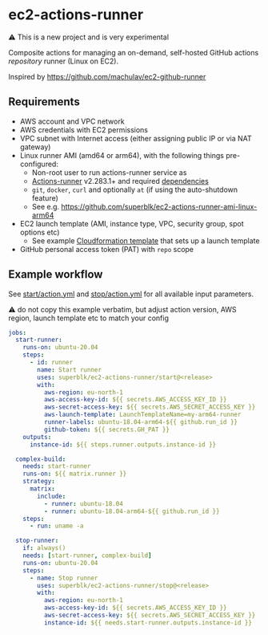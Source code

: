 # ec2-actions-runner

⚠️ This is a new project and is very experimental

Composite actions for managing an on-demand, self-hosted GitHub actions _repository_ runner (Linux on EC2).

Inspired by <https://github.com/machulav/ec2-github-runner>

## Requirements

- AWS account and VPC network
- AWS credentials with EC2 permissions
- VPC subnet with Internet access (either assigning public IP or via NAT gateway)
- Linux runner AMI (amd64 or arm64), with the following things pre-configured:
  - Non-root user to run actions-runner service as
  - [Actions-runner](https://github.com/actions/runner) v2.283.1+ and required [dependencies](https://github.com/actions/runner/blob/main/docs/start/envlinux.md)
  - `git`, `docker`, `curl` and optionally `at` (if using the auto-shutdown feature)
  - See e.g. <https://github.com/superblk/ec2-actions-runner-ami-linux-arm64>
- EC2 launch template (AMI, instance type, VPC, security group, spot options etc)
  - See example [Cloudformation template](https://gist.github.com/jpalomaki/003c4d173a856cf64c6d35f8869a2de8) that sets up a launch template
- GitHub personal access token (PAT) with `repo` scope

## Example workflow

See [start/action.yml](start/action.yml) and [stop/action.yml](stop/action.yml) for all available input parameters.

:warning: do not copy this example verbatim, but adjust action version, AWS region, launch template etc to match your config

```yaml
jobs:
  start-runner:
    runs-on: ubuntu-20.04
    steps:
      - id: runner
        name: Start runner
        uses: superblk/ec2-actions-runner/start@<release>
        with:
          aws-region: eu-north-1
          aws-access-key-id: ${{ secrets.AWS_ACCESS_KEY_ID }}
          aws-secret-access-key: ${{ secrets.AWS_SECRET_ACCESS_KEY }}
          aws-launch-template: LaunchTemplateName=my-arm64-runner
          runner-labels: ubuntu-18.04-arm64-${{ github.run_id }}
          github-token: ${{ secrets.GH_PAT }}
    outputs:
      instance-id: ${{ steps.runner.outputs.instance-id }}

  complex-build:
    needs: start-runner
    runs-on: ${{ matrix.runner }}
    strategy:
      matrix:
        include:
          - runner: ubuntu-18.04
          - runner: ubuntu-18.04-arm64-${{ github.run_id }}
    steps:
      - run: uname -a

  stop-runner:
    if: always()
    needs: [start-runner, complex-build]
    runs-on: ubuntu-20.04
    steps:
      - name: Stop runner
        uses: superblk/ec2-actions-runner/stop@<release>
        with:
          aws-region: eu-north-1
          aws-access-key-id: ${{ secrets.AWS_ACCESS_KEY_ID }}
          aws-secret-access-key: ${{ secrets.AWS_SECRET_ACCESS_KEY }}
          instance-id: ${{ needs.start-runner.outputs.instance-id }}
```

